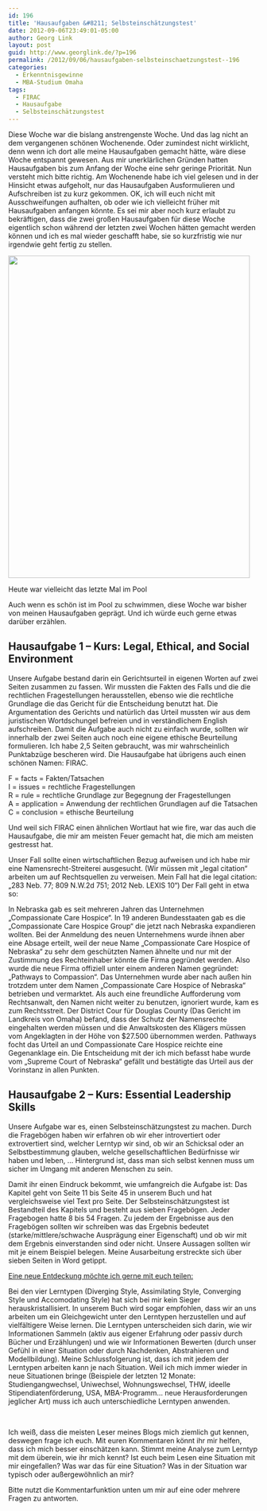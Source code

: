 ```yaml
---
id: 196
title: 'Hausaufgaben &#8211; Selbsteinschätzungstest'
date: 2012-09-06T23:49:01-05:00
author: Georg Link
layout: post
guid: http://www.georglink.de/?p=196
permalink: /2012/09/06/hausaufgaben-selbsteinschaetzungstest--196
categories:
  - Erkenntnisgewinne
  - MBA-Studium Omaha
tags:
  - FIRAC
  - Hausaufgabe
  - Selbsteinschätzungstest
---
```

Diese Woche war die bislang anstrengenste Woche. Und das lag nicht an dem vergangenen schönen Wochenende. Oder zumindest nicht wirklicht, denn wenn ich dort alle meine Hausaufgaben gemacht hätte, wäre diese Woche entspannt gewesen. Aus mir unerklärlichen Gründen hatten Hausaufgaben bis zum Anfang der Woche eine sehr geringe Priorität. Nun versteht mich bitte richtig. Am Wochenende habe ich viel gelesen und in der Hinsicht etwas aufgeholt, nur das Hausaufgaben Ausformulieren und Aufschreiben ist zu kurz gekommen. OK, ich will euch nicht mit Ausschweifungen aufhalten, ob oder wie ich vielleicht früher mit Hausaufgaben anfangen könnte. Es sei mir aber noch kurz erlaubt zu bekräftigen, dass die zwei großen Hausaufgaben für diese Woche eigentlich schon während der letzten zwei Wochen hätten gemacht werden können und ich es mal wieder geschafft habe, sie so kurzfristig wie nur irgendwie geht fertig zu stellen.

<div id="attachment_197" style="width: 496px" class="wp-caption aligncenter">
  <a href="http://www.georglink.de/2012/09/06/hausaufgaben-selbsteinschaetzungstest--196/pool-closes" rel="attachment wp-att-197"><img aria-describedby="caption-attachment-197" loading="lazy" class="size-full wp-image-197 " title="pool-closes" src="http://www.georglink.de/media/2012/09/pool-closes.jpg" alt="" width="486" height="648" srcset="http://www.georglink.de/media/2012/09/pool-closes.jpg 486w, http://www.georglink.de/media/2012/09/pool-closes-225x300.jpg 225w" sizes="(max-width: 486px) 100vw, 486px" /></a>
  
  <p id="caption-attachment-197" class="wp-caption-text">
    Heute war vielleicht das letzte Mal im Pool
  </p>
</div>

Auch wenn es schön ist im Pool zu schwimmen, diese Woche war bisher von meinen Hausaufgaben geprägt. Und ich würde euch gerne etwas darüber erzählen.

## Hausaufgabe 1 – Kurs: Legal, Ethical, and Social Environment

Unsere Aufgabe bestand darin ein Gerichtsurteil in eigenen Worten auf zwei Seiten zusammen zu fassen. Wir mussten die Fakten des Falls und die die rechtlichen Fragestellungen herausstellen, ebenso wie die rechtliche Grundlage die das Gericht für die Entscheidung benutzt hat. Die Argumentation des Gerichts und natürlich das Urteil mussten wir aus dem juristischen Wortdschungel befreien und in verständlichem English aufschreiben. Damit die Aufgabe auch nicht zu einfach wurde, sollten wir innerhalb der zwei Seiten auch noch eine eigene ethische Beurteilung formulieren. Ich habe 2,5 Seiten gebraucht, was mir wahrscheinlich Punktabzüge bescheren wird. Die Hausaufgabe hat übrigens auch einen schönen Namen: FIRAC.

F = facts = Fakten/Tatsachen  
I = issues = rechtliche Fragestellungen  
R = rule = rechtliche Grundlage zur Begegnung der Fragestellungen  
A = application = Anwendung der rechtlichen Grundlagen auf die Tatsachen  
C = conclusion = ethische Beurteilung

Und weil sich FIRAC einen ähnlichen Wortlaut hat wie fire, war das auch die Hausaufgabe, die mir am meisten Feuer gemacht hat, die mich am meisten gestresst hat.

Unser Fall sollte einen wirtschaftlichen Bezug aufweisen und ich habe mir eine Namensrecht-Streiterei ausgesucht. (Wir müssen mit „legal citation“ arbeiten um auf Rechtsquellen zu verweisen. Mein Fall hat die legal citation: „283 Neb. 77; 809 N.W.2d 751; 2012 Neb. LEXIS 10“) Der Fall geht in etwa so:

In Nebraska gab es seit mehreren Jahren das Unternehmen „Compassionate Care Hospice“. In 19 anderen Bundesstaaten gab es die „Compassionate Care Hospice Group“ die jetzt nach Nebraska expandieren wollten. Bei der Anmeldung des neuen Unternehmens wurde ihnen aber eine Absage erteilt, weil der neue Name „Compassionate Care Hospice of Nebraska“ zu sehr dem geschützten Namen ähnelte und nur mit der Zustimmung des Rechteinhaber könnte die Firma gegründet werden. Also wurde die neue Firma offiziell unter einem anderen Namen gegründet: „Pathways to Compassion“. Das Unternehmen wurde aber nach außen hin trotzdem unter dem Namen „Compassionate Care Hospice of Nebraska“ betrieben und vermarktet. Als auch eine freundliche Aufforderung vom Rechtsanwalt, den Namen nicht weiter zu benutzen, ignoriert wurde, kam es zum Rechtsstreit. Der District Cour für Douglas County (Das Gericht im Landkreis von Omaha) befand, dass der Schutz der Namensrechte eingehalten werden müssen und die Anwaltskosten des Klägers müssen vom Angeklagten in der Höhe von $27.500 übernommen werden. Pathways focht das Urteil an und Compassionate Care Hospice reichte eine Gegenanklage ein. Die Entscheidung mit der ich mich befasst habe wurde vom „Supreme Court of Nebraska“ gefällt und bestätigte das Urteil aus der Vorinstanz in allen Punkten.

## Hausaufgabe 2 – Kurs: Essential Leadership Skills

Unsere Aufgabe war es, einen Selbsteinschätzungstest zu machen. Durch die Fragebögen haben wir erfahren ob wir eher introvertiert oder extrovertiert sind, welcher Lerntyp wir sind, ob wir an Schicksal oder an Selbstbestimmung glauben, welche gesellschaftlichen Bedürfnisse wir haben und leben, … Hintergrund ist, dass man sich selbst kennen muss um sicher im Umgang mit anderen Menschen zu sein.

Damit ihr einen Eindruck bekommt, wie umfangreich die Aufgabe ist: Das Kapitel geht von Seite 11 bis Seite 45 in unserem Buch und hat vergleichsweise viel Text pro Seite. Der Selbsteinschätzungstest ist Bestandteil des Kapitels und besteht aus sieben Fragebögen. Jeder Fragebogen hatte 8 bis 54 Fragen. Zu jedem der Ergebnisse aus den Fragebögen sollten wir schreiben was das Ergebnis bedeutet (starke/mittlere/schwache Ausprägung einer Eigenschaft) und ob wir mit dem Ergebnis einverstanden sind oder nicht. Unsere Aussagen sollten wir mit je einem Beispiel belegen. Meine Ausarbeitung erstreckte sich über sieben Seiten in Word getippt.

<span style="text-decoration: underline;">Eine neue Entdeckung möchte ich gerne mit euch teilen:</span>

Bei den vier Lerntypen (Diverging Style, Assimilating Style, Converging Style und Accomodating Style) hat sich bei mir kein Sieger herauskristallisiert. In unserem Buch wird sogar empfohlen, dass wir an uns arbeiten um ein Gleichgewicht unter den Lerntypen herzustellen und auf vielfältigere Weise lernen. Die Lerntypen unterscheiden sich darin, wie wir Informationen Sammeln (aktiv aus eigener Erfahrung oder passiv durch Bücher und Erzählungen) und wie wir Informationen Bewerten (durch unser Gefühl in einer Situation oder durch Nachdenken, Abstrahieren und Modellbildung). Meine Schlussfolgerung ist, dass ich mit jedem der Lerntypen arbeiten kann je nach Situation. Weil ich mich immer wieder in neue Situationen bringe (Beispiele der letzten 12 Monate: Studiengangwechsel, Uniwechsel, Wohnungswechsel, THW, ideelle Stipendiatenförderung, USA, MBA-Programm… neue Herausforderungen jeglicher Art) muss ich auch unterschiedliche Lerntypen anwenden.

&nbsp;

Ich weiß, dass die meisten Leser meines Blogs mich ziemlich gut kennen, deswegen frage ich euch. Mit euren Kommentaren könnt ihr mir helfen, dass ich mich besser einschätzen kann. Stimmt meine Analyse zum Lerntyp mit dem überein, wie ihr mich kennt? Ist euch beim Lesen eine Situation mit mir eingefallen? Was war das für eine Situation? Was in der Situation war typisch oder außergewöhnlich an mir?

Bitte nutzt die Kommentarfunktion unten um mir auf eine oder mehrere Fragen zu antworten.